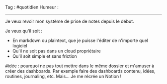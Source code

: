 Tag : #quotidien 
Humeur : 
***

Je veux revoir mon système de prise de notes depuis le début. 

Je veux qu'il soit : 
- En markdown ou plaintext, que je puisse l'éditer de n'importe quel logiciel 
- Qu'il ne soit pas dans un cloud propriétaire
- Qu'il soit simple et sans friction 

#idée : pourquoi ne pas tout mettre dans le même dossier et m'amuser à créer des dashboards. 
Par exemple faire des dashboards contenu, idées, routines, journaling, etc. 
Mais... Je me récrée un Notion !

